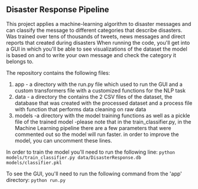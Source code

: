 ## Disaster Response Pipeline
This project applies a machine-learning algorithm to disaster messages and can classify the message to different categories that describe disasters. Was trained over tens of thousands of tweets, news messages and direct reports that created during disasters When running the code, you'll get into a GUI in which you'll be able to see visualizations of the dataset the model is based on and to write your own message and check the category it belongs to.

The repository contains the following files:
1. app - a directory with the run.py file which used to run the GUI and a custom transformers file with a customized functions for the NLP task
2. data - a directory the contains the 2 CSV files of the dataset, the database that was created with the processed dataset and a process file with function that performs data cleaning on raw data
3. models -a directory with the model training functions as well as a pickle file of the trained model
-please note that in the train_classifier.py, in the Machine Learning pipeline there are a few parameters that were commented out so the model will run faster. in order to improve the model, you can uncomment these lines.

In order to train the model you'll need to run the following line:
`python models/train_classifier.py data/DisasterResponse.db models/classifier.pkl`

To see the GUI, you'll need to run the following command from the 'app' directory:
`python run.py`


